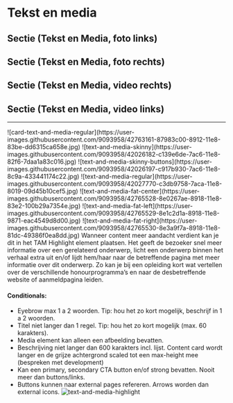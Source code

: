 # Tekst en media <Badge text="todo" type="warn" vertical="middle" />

## Sectie (Tekst en Media, foto links)
<Discodip name="Sectie (Tekst en Media, foto links)" />

## Sectie (Tekst en Media, foto rechts)
<Discodip name="Sectie (Tekst en Media, foto rechts)" />

## Sectie (Tekst en Media, video rechts)
<Discodip name="Sectie (Tekst en Media, video rechts)" />

## Sectie (Tekst en Media, video links)
<Discodip name="Sectie (Tekst en Media, video links)" />

---

<Todo name="card-text-and-media-regular (USP)" />
![card-text-and-media-regular](https://user-images.githubusercontent.com/9093958/42763161-87983c00-8912-11e8-83be-dd6315ca658e.jpg)

<Todo name="text-and-media-skinny" />
![text-and-media-skinny](https://user-images.githubusercontent.com/9093958/42026182-c139e6de-7ac6-11e8-82f6-7daa1a83c016.jpg)
![text-and-media-skinny-buttons](https://user-images.githubusercontent.com/9093958/42026197-c917b930-7ac6-11e8-8c9a-433441174c22.jpg)

<Todo name="text-and-media-regular" />
![text-and-media-regular](https://user-images.githubusercontent.com/9093958/42027770-c3db9758-7aca-11e8-8019-09d45b10cef5.jpg)

<Todo name="text-and-media-fat-center" />
![text-and-media-fat-center](https://user-images.githubusercontent.com/9093958/42765528-8e0267ae-8918-11e8-83e2-100b29a7354e.jpg)
<Todo name="text-and-media-fat-left" />
![text-and-media-fat-left](https://user-images.githubusercontent.com/9093958/42765529-8e1c2d1a-8918-11e8-9871-eac4549d8d00.jpg)
<Todo name="text-and-media-fat-right" />
![text-and-media-fat-right](https://user-images.githubusercontent.com/9093958/42765530-8e3a9f7a-8918-11e8-81dc-49386f0ea8dd.jpg)

<Todo name="text-and-media-whale" />

<Todo name="text-and-media-highlight" />
Wanneer content meer aandacht verdient kan je dit in het TAM Highlight element plaatsen. Het geeft de bezoeker snel meer informatie over een gerelateerd onderwerp, licht een onderwerp binnen het verhaal extra uit en/of lijdt hem/haar naar de betreffende pagina met meer informatie over dit onderwerp. Zo kan je bij een opleiding kort wat vertellen over de verschillende honourprogramma’s en naar de desbetreffende website of aanmeldpagina leiden.

#### Conditionals:
- Eyebrow max 1 a 2 woorden. Tip: hou het zo kort mogelijk, beschrijf in 1 a 2 woorden.
- Titel niet langer dan 1 regel. Tip: hou het zo kort mogelijk (max. 60 karakters).
- Media element kan alleen een afbeelding bevatten.
- Beschrijving niet langer dan 600 karakters incl. lijst. Content card wordt langer en de grijze achtergrond scaled tot een max-height mee (bespreken met development)
- Kan een primary, secondary CTA button en/of strong bevatten. Nooit meer dan buttons/links.
- Buttons kunnen naar external pages refereren. Arrows worden dan external icons.
  ![text-and-media-highlight](https://user-images.githubusercontent.com/9093958/45946112-28a8af80-bff0-11e8-9ed4-8e838ebe9e2e.jpg)